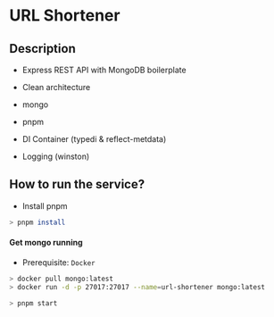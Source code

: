 # URL Shortener

## Description

- Express REST API with MongoDB boilerplate

- Clean architecture
- mongo
- pnpm
- DI Container (typedi & reflect-metdata)
- Logging (winston)

## How to run the service?

- Install pnpm

```bash
> pnpm install
```

#### Get mongo running

- Prerequisite: `Docker`

```bash
> docker pull mongo:latest
> docker run -d -p 27017:27017 --name=url-shortener mongo:latest
```

```bash
> pnpm start
```
